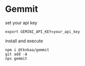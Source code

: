 # Gemmit

set your api key
```
export GEMINI_API_KEY=your_api_key
```

install and execute
```
npm i @tknkaa/gemmit
git add -A
npx gemmit
```
